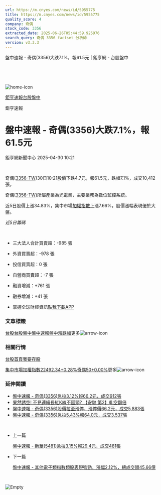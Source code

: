 ```yaml
---
url: https://m.cnyes.com/news/id/5955775
title: https://m.cnyes.com/news/id/5955775
quality_score: 4
company: 奇偶
stock_code: 3356
extracted_date: 2025-06-26T05:44:59.925976
search_query: 奇偶 3356 factset 分析師
version: v3.3.3
---
```


盤中速報 - 奇偶(3356)大跌7.1%，報61.5元 | 鉅亨網 - 台股盤中

‌

‌

![home-icon](/assets/icons/breadCrumb/symbol-icon-home.svg)

[鉅亨速報](/news/cat/anue_live)[台股盤中](/news/cat/tw_live)

鉅亨速報

# 盤中速報 - 奇偶(3356)大跌7.1%，報61.5元

鉅亨網新聞中心 2025-04-30 10:21

‌

奇偶([3356-TW](https://www.cnyes.com/twstock/3356))30日10:21股價下跌4.7元，報61.5元，跌幅7.1%，成交10,412張。

奇偶([3356-TW](https://www.cnyes.com/twstock/3356))所屬產業為光電業，主要業務為數位監控系統。

近5日股價上漲34.83%，集中市場[加權指數](https://invest.cnyes.com/index/TWS/TSE01)上漲7.66%，股價漲幅表現優於大盤。

*近5日籌碼*

‌

* 三大法人合計買賣超：-985 張
* 外資買賣超：-978 張
* 投信買賣超：0 張
* 自營商買賣超：-7 張
* 融資增減：+761 張
* 融券增減：+41 張

* 掌握全球財經資訊[點我下載APP](http://www.cnyes.com/app/?utm_source=mweb&utm_medium=HamMenuBanner&utm_campaign=fixed&utm_content=entr)

### 文章標籤

[台股](https://news.cnyes.com/tag/台股 "台股")[台股盤中](https://news.cnyes.com/tag/台股盤中 "台股盤中")[盤中速報](https://news.cnyes.com/tag/盤中速報 "盤中速報")[盤中漲跌幅](https://news.cnyes.com/tag/盤中漲跌幅 "盤中漲跌幅")更多![arrow-icon](/assets/icons/arrows/arrow-down.svg)

### 相關行情

[台股首頁](https://www.cnyes.com/twstock)[我要存股](https://supr.link/8OHaU)

[集中市場加權指數22492.34+0.28%](https://invest.cnyes.com/index/TWS/TSE01)[奇偶50+0.00%](https://www.cnyes.com/twstock/3356)更多![arrow-icon](/assets/icons/arrows/arrow-down.svg)

### 延伸閱讀

* [盤中速報 - 奇偶(3356)急拉3.12%報66.2元，成交912張](/news/id/5955377)
* [果然誘空! 不見連續長紅K線不回頭? 【安馳 第2】軋空翻倍](/news/id/5954771)
* [盤中速報 - 奇偶(3356)股價拉至漲停，漲停價66.2元，成交5,883張](/news/id/5953781)
* [盤中速報 - 奇偶(3356)急拉5.43%報64.0元，成交3,537張](/news/id/5953761)

‌

* 上一篇

  [盤中速報 - 新華(5481)急拉3.15%報29.4元，成交481張](/news/id/5955979)
* 下一篇

  [盤中速報 - 其他電子類指數類股表現強勁，漲幅2.12%，總成交額45.66億](/news/id/5954259)

‌

![Empty](/assets/icons/skeleton/empty-image.svg)

‌